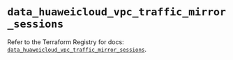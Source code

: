 # `data_huaweicloud_vpc_traffic_mirror_sessions`

Refer to the Terraform Registry for docs: [`data_huaweicloud_vpc_traffic_mirror_sessions`](https://registry.terraform.io/providers/huaweicloud/huaweicloud/1.71.1/docs/data-sources/vpc_traffic_mirror_sessions).
